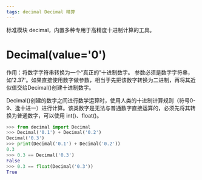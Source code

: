 ```yaml
---
tags: decimal Decimal 精算
---
```


标准模块 decimal，内置多种专用于高精度十进制计算的工具。

# Decimal(value='0')
作用：将数字字符串转换为一个“真正的”十进制数字。
参数必须是数字字符串，如'2.37'。如果直接使用数字做参数，相当于先把该数字转换为二进制，再将其近似值交给Decimal()创建十进制数字。

Decimal()创建的数字之间进行数学运算时，使用人类的十进制计算规则（符号0-9、逢十进一）进行计算。该类数字是无法与普通数字直接运算的，必须先将其转换为普通数字，可以使用 int()、float()。

```Python
>>> from decimal import Decimal
>>> Decimal('0.1') + Decimal('0.2')
Decimal('0.3')
>>> print(Decimal('0.1') + Decimal('0.2'))
0.3
>>> 0.3 == Decimal('0.3')
False
>>> 0.3 == float(Decimal('0.3'))
True
```